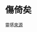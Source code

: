 # 傷倚矣
靈感[來源](https://www.facebook.com/plugins/video.php?href=https%3A%2F%2Fwww.facebook.com%2F100000731913117%2Fvideos%2F1544929298874786%2F&show_text=0&width=560)
